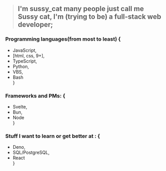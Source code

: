 > ## I'm sussy_cat many people just call me Sussy cat, I'm (trying to be) a full-stack web developer;
### Programming languages(from most to least) {
 - JavaScript,
 - [html, css, 9+],
 - TypeScript,
 - Python,
 - VBS,
 - Bash <br>
}
### Frameworks and PMs: {
 - Svelte,
 - Bun,
 - Node <br>
}
### Stuff I want to learn or get better at : {
 - Deno,
 - SQL/PostgreSQL,
 - React <br>
}
